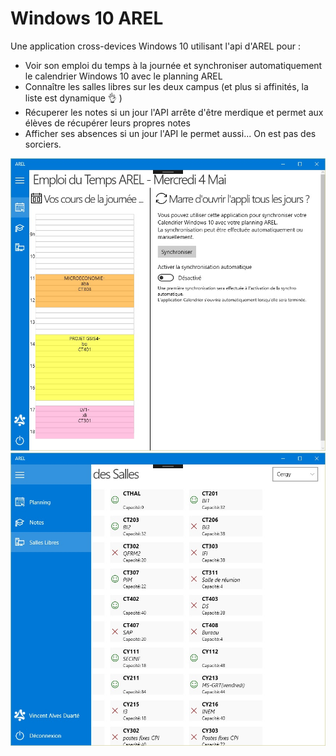 ﻿Windows 10 AREL
===============
Une application cross-devices Windows 10 utilisant l'api d'AREL pour :
- Voir son emploi du temps à la journée et synchroniser automatiquement le calendrier Windows 10 avec le planning AREL  
- Connaître les salles libres sur les deux campus (et plus si affinités, la liste est dynamique 👌 )  
- Récuperer les notes si un jour l'API arrête d'être merdique et permet aux élèves de récupérer leurs propres notes  
- Afficher ses absences si un jour l'API le permet aussi... On est pas des sorciers.  

![emploi du temps](screen01.jpg)  
![salles libres](screen02.jpg)